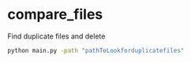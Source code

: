 # compare_files
Find duplicate files and delete

```bash
python main.py -path "pathToLookforduplicatefiles"
```

